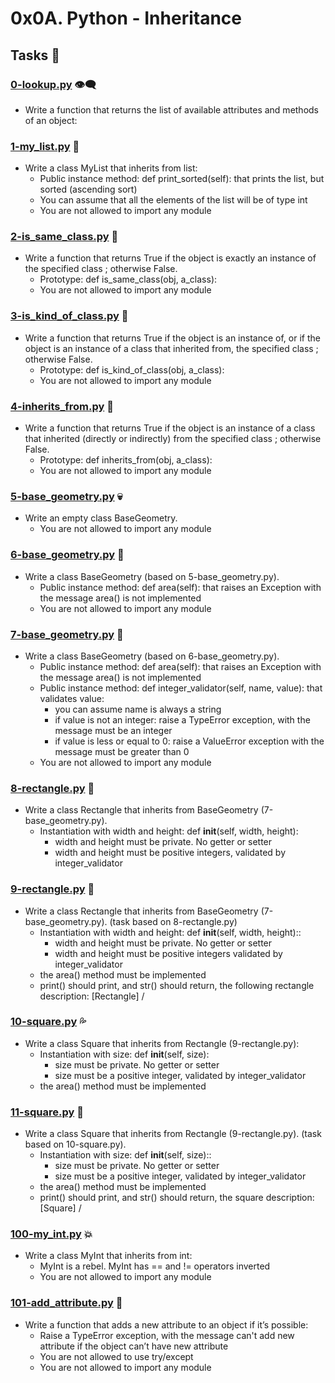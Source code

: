#   0x0A. Python - Inheritance
##  Tasks   :dizzy:
### [0-lookup.py](./0-lookup.py)    :eye_speech_bubble:
-   Write a function that returns the list of available attributes and methods of an object:

### [1-my_list.py](./1-my_list.py)  :space_invader:
-   Write a class MyList that inherits from list:
    -   Public instance method: def print_sorted(self): that prints the list, but sorted (ascending sort)
    -   You can assume that all the elements of the list will be of type int
    -   You are not allowed to import any module

### [2-is_same_class.py](./2-is_same_class.py)  	:robot:
-   Write a function that returns True if the object is exactly an instance of the specified class ; otherwise False.
    -   Prototype: def is_same_class(obj, a_class):
    -   You are not allowed to import any module

### [3-is_kind_of_class.py](./3-is_kind_of_class.py)    :japanese_ogre:
-   Write a function that returns True if the object is an instance of, or if the object is an instance of a class that inherited from, the specified class ; otherwise False.
    -   Prototype: def is_kind_of_class(obj, a_class):
    -   You are not allowed to import any module

### [4-inherits_from.py](./4-inherits_from.py)  :shit:
-   Write a function that returns True if the object is an instance of a class that inherited (directly or indirectly) from the specified class ; otherwise False.
    -   Prototype: def inherits_from(obj, a_class):
    -   You are not allowed to import any module

### [5-base_geometry.py](./5-base_geometry.py)  :skull:
-   Write an empty class BaseGeometry.
    -   You are not allowed to import any module

### [6-base_geometry.py](./6-base_geometry.py)  :triumph:
-   Write a class BaseGeometry (based on 5-base_geometry.py).
    -   Public instance method: def area(self): that raises an Exception with the message area() is not implemented
    -   You are not allowed to import any module

### [7-base_geometry.py](./7-base_geometry.py)  :imp:
-   Write a class BaseGeometry (based on 6-base_geometry.py).
    -   Public instance method: def area(self): that raises an Exception with the message area() is not implemented
    -   Public instance method: def integer_validator(self, name, value): that validates value:
        -   you can assume name is always a string
        -   if value is not an integer: raise a TypeError exception, with the   message <name> must be an integer
        -   if value is less or equal to 0: raise a ValueError exception with the message <name> must be greater than 0
    -   You are not allowed to import any module

### [8-rectangle.py](./8-rectangle.py)  :clown_face:
-   Write a class Rectangle that inherits from BaseGeometry (7-base_geometry.py).
    -   Instantiation with width and height: def __init__(self, width, height):
        -   width and height must be private. No getter or setter
        -   width and height must be positive integers, validated by integer_validator

### [9-rectangle.py](./9-rectangle.py)  :see_no_evil:
-   Write a class Rectangle that inherits from BaseGeometry (7-base_geometry.py). (task based on 8-rectangle.py)
    -   Instantiation with width and height: def __init__(self, width, height)::
        -   width and height must be private. No getter or setter
        -   width and height must be positive integers validated by integer_validator
    -   the area() method must be implemented
    -   print() should print, and str() should return, the following rectangle description: [Rectangle] <width>/<height>

### [10-square.py](./10-square.py)  :sweat_drops:
-   Write a class Square that inherits from Rectangle (9-rectangle.py):
    -   Instantiation with size: def __init__(self, size):
        -   size must be private. No getter or setter
        -   size must be a positive integer, validated by integer_validator
    -   the area() method must be implemented

### [11-square.py](./11-main.py)    :thought_balloon:
-   Write a class Square that inherits from Rectangle (9-rectangle.py). (task based on 10-square.py).
    -   Instantiation with size: def __init__(self, size)::
        -   size must be private. No getter or setter
        -   size must be a positive integer, validated by integer_validator
    -   the area() method must be implemented
    -   print() should print, and str() should return, the square description: [Square] <width>/<height>

### [100-my_int.py](./100-my_int.py)    :collision:
-   Write a class MyInt that inherits from int:
    -   MyInt is a rebel. MyInt has == and != operators inverted
    -   You are not allowed to import any module

### [101-add_attribute.py](./101-add_attribute.py)     :hot_face:
-   Write a function that adds a new attribute to an object if it’s possible:
    -   Raise a TypeError exception, with the message can't add new attribute if the object can’t have new attribute
    -   You are not allowed to use try/except
    -   You are not allowed to import any module